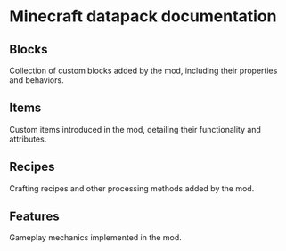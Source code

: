 # Minecraft datapack documentation

## Blocks
Collection of custom blocks added by the mod, including their properties and behaviors.

## Items
Custom items introduced in the mod, detailing their functionality and attributes.

## Recipes
Crafting recipes and other processing methods added by the mod.

## Features
Gameplay mechanics implemented in the mod.